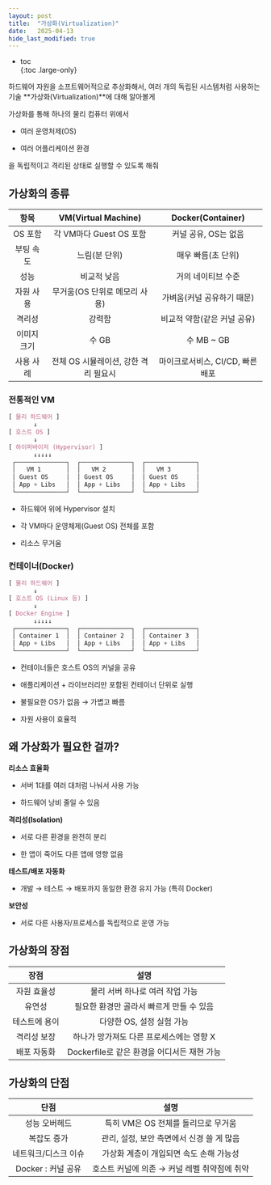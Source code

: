 ```yaml
---
layout: post
title:  "가상화(Virtualization)"
date:   2025-04-13
hide_last_modified: true
---
```


* toc  
{:toc .large-only}

하드웨어 자원을 소프트웨어적으로 추상화해서, 여러 개의 독립된 시스템처럼 사용하는 기술 **가상화(Virtualization)**에 대해 알아볼게

가상화를 통해 하나의 물리 컴퓨터 위에서

- 여러 운영처제(OS)

- 여러 어플리케이션 환경

을 독립적이고 격리된 상태로 실행할 수 있도록 해줘

## 가상화의 종류

| 항목 | VM(Virtual Machine) | Docker(Container) |
|:---:|:---:|:---:|
| OS 포함 | 각 VM마다 Guest OS 포함 | 커널 공유, OS는 없음 |
| 부팅 속도 | 느림(분 단위) | 매우 빠름(초 단위) |
| 성능 | 비교적 낮음 | 거의 네이티브 수준 |
| 자원 사용 | 무거움(OS 단위로 메모리 사용) | 가벼움(커널 공유하기 때문) |
| 격리성 | 강력함 | 비교적 약함(같은 커널 공유) |
| 이미지 크기 | 수 GB | 수 MB ~ GB |
| 사용 사례 | 전체 OS 시뮬레이션, 강한 격리 필요시 | 마이크로서비스, CI/CD, 빠른 배포 |

### 전통적인 VM

~~~css
[ 물리 하드웨어 ]
       ↓
[ 호스트 OS ]
       ↓
[ 하이퍼바이저 (Hypervisor) ]
       ↓↓↓↓↓
 ┌──────────────┐  ┌──────────────┐  ┌──────────────┐
 │   VM 1       │  │   VM 2       │  │   VM 3       │
 │ Guest OS     │  │ Guest OS     │  │ Guest OS     │
 │ App + Libs   │  │ App + Libs   │  │ App + Libs   │
 └──────────────┘  └──────────────┘  └──────────────┘
~~~

- 하드웨어 위에 Hypervisor 설치

- 각 VM마다 운영체제(Guest OS) 전체를 포함

- 리소스 무거움

### 컨테이너(Docker)

~~~css
[ 물리 하드웨어 ]
       ↓
[ 호스트 OS (Linux 등) ]
       ↓
[ Docker Engine ]
       ↓↓↓↓↓
 ┌──────────────┐  ┌──────────────┐  ┌──────────────┐
 │ Container 1  │  │ Container 2  │  │ Container 3  │
 │ App + Libs   │  │ App + Libs   │  │ App + Libs   │
 └──────────────┘  └──────────────┘  └──────────────┘
~~~

- 컨테이너들은 호스트 OS의 커널을 공유

- 애플리케이션 + 라이브러리만 포함된 컨테이너 단위로 실행

- 불필요한 OS가 없음 → 가볍고 빠름

- 자원 사용이 효율적

## 왜 가상화가 필요한 걸까?

**리소스 효율화**

- 서버 1대를 여러 대처럼 나눠서 사용 가능

- 하드웨어 낭비 줄일 수 있음

**격리성(Isolation)**

- 서로 다른 환경을 완전히 분리

- 한 앱이 죽어도 다른 앱에 영향 없음

**테스트/배포 자동화**

- 개발 → 테스트 → 배포까지 동일한 환경 유지 가능 (특히 Docker)

**보안성**

- 서로 다른 사용자/프로세스를 독립적으로 운영 가능

## 가상화의 장점

| 장점 | 설명 |
|:---:|:---:|
| 자원 효율성 | 물리 서버 하나로 여러 작업 가능 |
| 유연성 | 필요한 환경만 골라서 빠르게 만들 수 있음 |
| 테스트에 용이 | 다양한 OS, 설정 실험 가능 |
| 격리성 보장 | 하나가 망가져도 다른 프로세스에는 영향 X |
| 배포 자동화 | Dockerfile로 같은 환경을 어디서든 재현 가능 |

## 가상화의 단점

| 단점 | 설명 |
|:---:|:---:|
| 성능 오버헤드 | 특히 VM은 OS 전체를 돌리므로 무거움 |
| 복잡도 증가 | 관리, 설정, 보안 측면에서 신경 쓸 게 많음 |
| 네트워크/디스크 이슈 | 가상화 계층이 개입되면 속도 손해 가능성 |
| Docker : 커널 공유 | 호스트 커널에 의존 → 커널 레벨 취약점에 취약 |